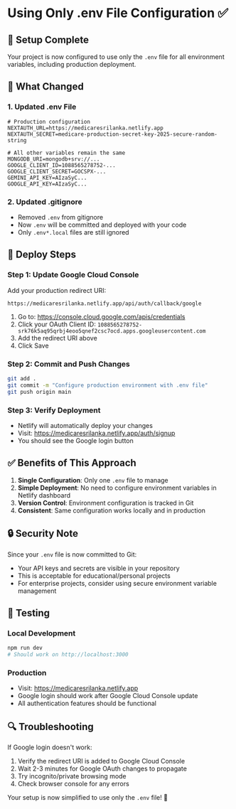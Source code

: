 # Using Only .env File Configuration ✅

## 🎯 **Setup Complete**

Your project is now configured to use only the `.env` file for all environment variables, including production deployment.

## 📁 **What Changed**

### 1. **Updated .env File**
```env
# Production configuration
NEXTAUTH_URL=https://medicaresrilanka.netlify.app
NEXTAUTH_SECRET=medicare-production-secret-key-2025-secure-random-string

# All other variables remain the same
MONGODB_URI=mongodb+srv://...
GOOGLE_CLIENT_ID=1088565278752-...
GOOGLE_CLIENT_SECRET=GOCSPX-...
GEMINI_API_KEY=AIzaSyC...
GOOGLE_API_KEY=AIzaSyC...
```

### 2. **Updated .gitignore**
- Removed `.env` from gitignore
- Now `.env` will be committed and deployed with your code
- Only `.env*.local` files are still ignored

## 🚀 **Deploy Steps**

### Step 1: Update Google Cloud Console
Add your production redirect URI:
```
https://medicaresrilanka.netlify.app/api/auth/callback/google
```

1. Go to: https://console.cloud.google.com/apis/credentials
2. Click your OAuth Client ID: `1088565278752-srk76k5aq95qrbj4eoo5qnef2csc7ocd.apps.googleusercontent.com`
3. Add the redirect URI above
4. Click Save

### Step 2: Commit and Push Changes
```bash
git add .
git commit -m "Configure production environment with .env file"
git push origin main
```

### Step 3: Verify Deployment
- Netlify will automatically deploy your changes
- Visit: https://medicaresrilanka.netlify.app/auth/signup
- You should see the Google login button

## ✅ **Benefits of This Approach**

1. **Single Configuration**: Only one `.env` file to manage
2. **Simple Deployment**: No need to configure environment variables in Netlify dashboard
3. **Version Control**: Environment configuration is tracked in Git
4. **Consistent**: Same configuration works locally and in production

## 🔒 **Security Note**

Since your `.env` file is now committed to Git:
- Your API keys and secrets are visible in your repository
- This is acceptable for educational/personal projects
- For enterprise projects, consider using secure environment variable management

## 🧪 **Testing**

### Local Development
```bash
npm run dev
# Should work on http://localhost:3000
```

### Production
- Visit: https://medicaresrilanka.netlify.app
- Google login should work after Google Cloud Console update
- All authentication features should be functional

## 🔍 **Troubleshooting**

If Google login doesn't work:
1. Verify the redirect URI is added to Google Cloud Console
2. Wait 2-3 minutes for Google OAuth changes to propagate
3. Try incognito/private browsing mode
4. Check browser console for any errors

Your setup is now simplified to use only the `.env` file! 🎉
